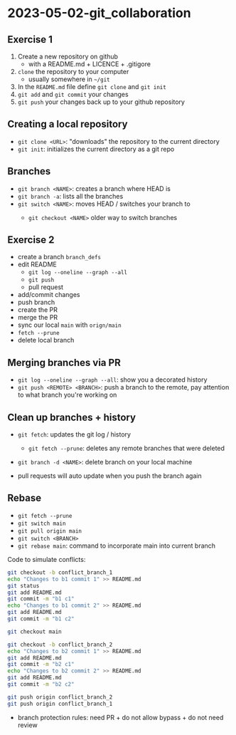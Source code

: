 # 2023-05-02-git_collaboration
## Exercise 1

1. Create a new repository on github
	- with a README.md + LICENCE + .gitigore
2. `clone` the repository to your computer
	- usually somewhere in `~/git`
3. In the `README.md` file define `git clone` and `git init`
4. `git add` and `git commit` your changes
5. `git push` your changes back up to your github repository

## Creating a local repository

- `git clone <URL>`: "downloads" the repository to the current directory
- `git init`: initializes the current directory as a git repo

## Branches

- `git branch <NAME>`: creates a branch where HEAD is
- `git branch -a`: lists all the branches
- `git switch <NAME>`: moves HEAD / switches your branch to <NAME>
  - `git checkout <NAME>` older way to switch branches

## Exercise 2

- create a branch `branch_defs`
- edit README
	- `git log --oneline --graph --all`
	- `git push`
	- pull request
- add/commit changes
- push branch
- create the PR
- merge the PR
- sync our local `main` with `orign/main`
- `fetch --prune`
- delete local branch

## Merging branches via PR

- `git log --oneline --graph --all`: show you a decorated history
- `git push <REMOTE> <BRANCH>`: push a branch to the remote, pay attention to what branch you're working on

## Clean up branches + history

- `git fetch`: updates the git log / history
  - `git fetch --prune`: deletes any remote branches that were deleted
- `git branch -d <NAME>`: delete branch on your local machine

- pull requests will auto update when you push the branch again

## Rebase

- `git fetch --prune`
- `git switch main`
- `git pull origin main`
- `git switch <BRANCH>`
- `git rebase main`: command to incorporate main into current branch

Code to simulate conflicts:

```bash
git checkout -b conflict_branch_1
echo "Changes to b1 commit 1" >> README.md
git status
git add README.md
git commit -m "b1 c1"
echo "Changes to b1 commit 2" >> README.md
git add README.md
git commit -m "b1 c2"

git checkout main

git checkout -b conflict_branch_2
echo "Changes to b2 commit 1" >> README.md
git add README.md
git commit -m "b2 c1"
echo "Changes to b2 commit 2" >> README.md
git add README.md
git commit -m "b2 c2"

git push origin conflict_branch_2
git push origin conflict_branch_1
```

- branch protection rules: need PR + do not allow bypass + do not need review

